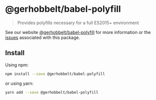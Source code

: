 # @gerhobbelt/babel-polyfill

> Provides polyfills necessary for a full ES2015+ environment

See our website [@gerhobbelt/babel-polyfill](https://babeljs.io/docs/en/next/babel-polyfill.html) for more information or the [issues](https://github.com/babel/babel/issues?utf8=%E2%9C%93&q=is%3Aissue+label%3A%22pkg%3A%20polyfill%22+is%3Aopen) associated with this package.

## Install

Using npm:

```sh
npm install --save @gerhobbelt/babel-polyfill
```

or using yarn:

```sh
yarn add --save @gerhobbelt/babel-polyfill
```
